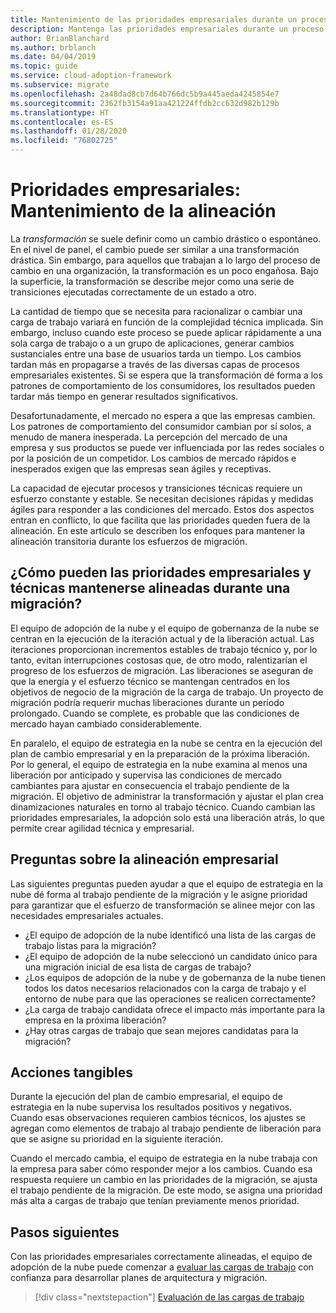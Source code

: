 ```yaml
---
title: Mantenimiento de las prioridades empresariales durante un proceso de transformación a largo plazo
description: Mantenga las prioridades empresariales durante un proceso de transformación a largo plazo.
author: BrianBlanchard
ms.author: brblanch
ms.date: 04/04/2019
ms.topic: guide
ms.service: cloud-adoption-framework
ms.subservice: migrate
ms.openlocfilehash: 2a48dad8cb7d64b766dc5b9a445aeda4245854e7
ms.sourcegitcommit: 2362fb3154a91aa421224ffdb2cc632d982b129b
ms.translationtype: HT
ms.contentlocale: es-ES
ms.lasthandoff: 01/28/2020
ms.locfileid: "76802725"
---
```

# <a name="business-priorities-maintaining-alignment"></a>Prioridades empresariales: Mantenimiento de la alineación

La *transformación* se suele definir como un cambio drástico o espontáneo. En el nivel de panel, el cambio puede ser similar a una transformación drástica. Sin embargo, para aquellos que trabajan a lo largo del proceso de cambio en una organización, la transformación es un poco engañosa. Bajo la superficie, la transformación se describe mejor como una serie de transiciones ejecutadas correctamente de un estado a otro.

La cantidad de tiempo que se necesita para racionalizar o cambiar una carga de trabajo variará en función de la complejidad técnica implicada. Sin embargo, incluso cuando este proceso se puede aplicar rápidamente a una sola carga de trabajo o a un grupo de aplicaciones, generar cambios sustanciales entre una base de usuarios tarda un tiempo. Los cambios tardan más en propagarse a través de las diversas capas de procesos empresariales existentes. Si se espera que la transformación dé forma a los patrones de comportamiento de los consumidores, los resultados pueden tardar más tiempo en generar resultados significativos.

Desafortunadamente, el mercado no espera a que las empresas cambien. Los patrones de comportamiento del consumidor cambian por sí solos, a menudo de manera inesperada. La percepción del mercado de una empresa y sus productos se puede ver influenciada por las redes sociales o por la posición de un competidor. Los cambios de mercado rápidos e inesperados exigen que las empresas sean ágiles y receptivas.

La capacidad de ejecutar procesos y transiciones técnicas requiere un esfuerzo constante y estable. Se necesitan decisiones rápidas y medidas ágiles para responder a las condiciones del mercado. Estos dos aspectos entran en conflicto, lo que facilita que las prioridades queden fuera de la alineación. En este artículo se describen los enfoques para mantener la alineación transitoria durante los esfuerzos de migración.

<!-- markdownlint-disable MD026 -->

## <a name="how-can-business-and-technical-priorities-stay-aligned-during-a-migration"></a>¿Cómo pueden las prioridades empresariales y técnicas mantenerse alineadas durante una migración?

El equipo de adopción de la nube y el equipo de gobernanza de la nube se centran en la ejecución de la iteración actual y de la liberación actual. Las iteraciones proporcionan incrementos estables de trabajo técnico y, por lo tanto, evitan interrupciones costosas que, de otro modo, ralentizarían el progreso de los esfuerzos de migración. Las liberaciones se aseguran de que la energía y el esfuerzo técnico se mantengan centrados en los objetivos de negocio de la migración de la carga de trabajo. Un proyecto de migración podría requerir muchas liberaciones durante un período prolongado. Cuando se complete, es probable que las condiciones de mercado hayan cambiado considerablemente.

En paralelo, el equipo de estrategia en la nube se centra en la ejecución del plan de cambio empresarial y en la preparación de la próxima liberación. Por lo general, el equipo de estrategia en la nube examina al menos una liberación por anticipado y supervisa las condiciones de mercado cambiantes para ajustar en consecuencia el trabajo pendiente de la migración. El objetivo de administrar la transformación y ajustar el plan crea dinamizaciones naturales en torno al trabajo técnico. Cuando cambian las prioridades empresariales, la adopción solo está una liberación atrás, lo que permite crear agilidad técnica y empresarial.

## <a name="business-alignment-questions"></a>Preguntas sobre la alineación empresarial

Las siguientes preguntas pueden ayudar a que el equipo de estrategia en la nube dé forma al trabajo pendiente de la migración y le asigne prioridad para garantizar que el esfuerzo de transformación se alinee mejor con las necesidades empresariales actuales.

- ¿El equipo de adopción de la nube identificó una lista de las cargas de trabajo listas para la migración?
- ¿El equipo de adopción de la nube seleccionó un candidato único para una migración inicial de esa lista de cargas de trabajo?
- ¿Los equipos de adopción de la nube y de gobernanza de la nube tienen todos los datos necesarios relacionados con la carga de trabajo y el entorno de nube para que las operaciones se realicen correctamente?
- ¿La carga de trabajo candidata ofrece el impacto más importante para la empresa en la próxima liberación?
- ¿Hay otras cargas de trabajo que sean mejores candidatas para la migración?

## <a name="tangible-actions"></a>Acciones tangibles

Durante la ejecución del plan de cambio empresarial, el equipo de estrategia en la nube supervisa los resultados positivos y negativos. Cuando esas observaciones requieren cambios técnicos, los ajustes se agregan como elementos de trabajo al trabajo pendiente de liberación para que se asigne su prioridad en la siguiente iteración.

Cuando el mercado cambia, el equipo de estrategia en la nube trabaja con la empresa para saber cómo responder mejor a los cambios. Cuando esa respuesta requiere un cambio en las prioridades de la migración, se ajusta el trabajo pendiente de la migración. De este modo, se asigna una prioridad más alta a cargas de trabajo que tenían previamente menos prioridad.

## <a name="next-steps"></a>Pasos siguientes

Con las prioridades empresariales correctamente alineadas, el equipo de adopción de la nube puede comenzar a [evaluar las cargas de trabajo](./evaluate.md) con confianza para desarrollar planes de arquitectura y migración.

> [!div class="nextstepaction"]
> [Evaluación de las cargas de trabajo](./evaluate.md)
